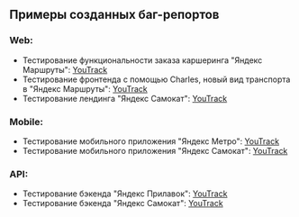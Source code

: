 ## Примеры созданных баг-репортов

###  Web:
- Тестирование функциональности заказа каршеринга "Яндекс Маршруты": 
  [YouTrack](https://alexandr-qa.youtrack.cloud/issues?q=тег:%20%7BSprint%202%7D%20сортировать:%20Приоритет%20по%20возр.)
- Тестирование фронтенда с помощью Charles, новый вид транспорта в "Яндекс Маршруты": 
  [YouTrack](https://alexandr-qa.youtrack.cloud/issues?q=airbug)
- Тестирование лендинга "Яндекс Самокат": 
  [YouTrack](https://alexandr-qa.youtrack.cloud/issues?q=тег:%20Web%20сортировать:%20Приоритет%20по%20возр.)
###  Mobile:
- Тестирование мобильного приложения "Яндекс Метро": 
  [YouTrack](https://alexandr-qa.youtrack.cloud/issues?q=тег:%20Metro%20сортировать:%20Приоритет%20по%20возр.)
- Тестирование мобильного приложения "Яндекс Самокат": 
  [YouTrack](https://alexandr-qa.youtrack.cloud/issues?q=тег:%20mobile%20сортировать:%20Приоритет%20по%20возр.)

###  API:
- Тестирование бэкенда "Яндекс Прилавок": 
  [YouTrack](https://alexandr-qa.youtrack.cloud/issues?q=тег:%20Prilavok)
- Тестирование бэкенда "Яндекс Самокат": 
  [YouTrack](https://alexandr-qa.youtrack.cloud/issues?q=тег:%20API%20сортировать:%20Приоритет%20по%20возр.)